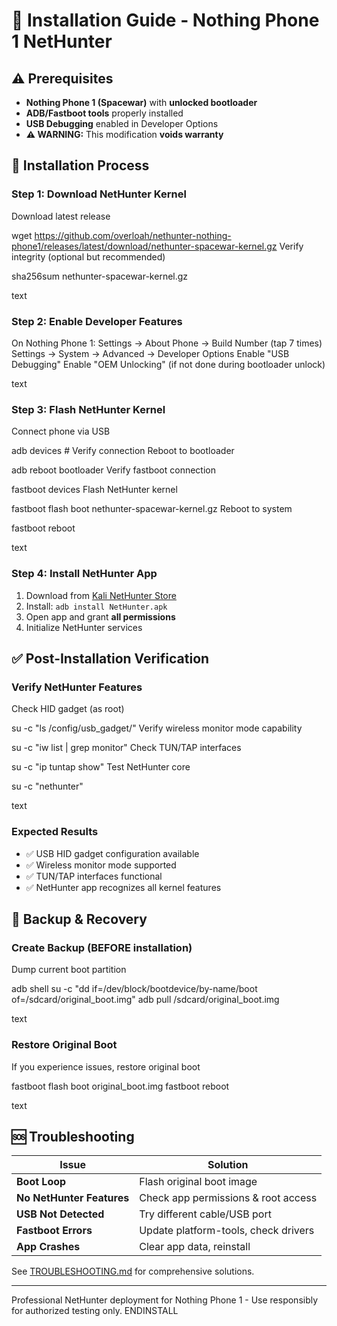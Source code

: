# 📱 Installation Guide - Nothing Phone 1 NetHunter

## ⚠️ Prerequisites

- **Nothing Phone 1 (Spacewar)** with **unlocked bootloader**
- **ADB/Fastboot tools** properly installed
- **USB Debugging** enabled in Developer Options
- **⚠️ WARNING:** This modification **voids warranty**

## 🚀 Installation Process

### Step 1: Download NetHunter Kernel

Download latest release

wget https://github.com/overloah/nethunter-nothing-phone1/releases/latest/download/nethunter-spacewar-kernel.gz
Verify integrity (optional but recommended)

sha256sum nethunter-spacewar-kernel.gz

text

### Step 2: Enable Developer Features

On Nothing Phone 1:
Settings → About Phone → Build Number (tap 7 times)
Settings → System → Advanced → Developer Options
Enable "USB Debugging"
Enable "OEM Unlocking" (if not done during bootloader unlock)

text

### Step 3: Flash NetHunter Kernel

Connect phone via USB

adb devices # Verify connection
Reboot to bootloader

adb reboot bootloader
Verify fastboot connection

fastboot devices
Flash NetHunter kernel

fastboot flash boot nethunter-spacewar-kernel.gz
Reboot to system

fastboot reboot

text

### Step 4: Install NetHunter App
1. Download from [Kali NetHunter Store](https://store.nethunter.com/)
2. Install: `adb install NetHunter.apk`
3. Open app and grant **all permissions**
4. Initialize NetHunter services

## ✅ Post-Installation Verification

### Verify NetHunter Features

Check HID gadget (as root)

su -c "ls /config/usb_gadget/"
Verify wireless monitor mode capability

su -c "iw list | grep monitor"
Check TUN/TAP interfaces

su -c "ip tuntap show"
Test NetHunter core

su -c "nethunter"

text

### Expected Results
- ✅ USB HID gadget configuration available
- ✅ Wireless monitor mode supported
- ✅ TUN/TAP interfaces functional
- ✅ NetHunter app recognizes all kernel features

## 🔄 Backup & Recovery

### Create Backup (BEFORE installation)

Dump current boot partition

adb shell su -c "dd if=/dev/block/bootdevice/by-name/boot of=/sdcard/original_boot.img"
adb pull /sdcard/original_boot.img

text

### Restore Original Boot

If you experience issues, restore original boot

fastboot flash boot original_boot.img
fastboot reboot

text

## 🆘 Troubleshooting

| Issue | Solution |
|-------|----------|
| **Boot Loop** | Flash original boot image |
| **No NetHunter Features** | Check app permissions & root access |
| **USB Not Detected** | Try different cable/USB port |
| **Fastboot Errors** | Update platform-tools, check drivers |
| **App Crashes** | Clear app data, reinstall |

See [TROUBLESHOOTING.md](TROUBLESHOOTING.md) for comprehensive solutions.

---

Professional NetHunter deployment for Nothing Phone 1 - Use responsibly for authorized testing only.
ENDINSTALL
